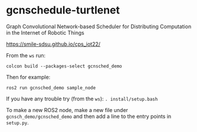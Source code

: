 # gcnschedule-turtlenet
Graph Convolutional Network-based Scheduler for Distributing Computation in the Internet of Robotic Things

https://smile-sdsu.github.io/cps_iot22/


From the `ws` run:

`colcon build --packages-select gcnsched_demo`

Then for example:

`ros2 run gcnsched_demo sample_node`

If you have any trouble try (from the `ws`):
`. install/setup.bash`

To make a new ROS2 node, make a new file under `gcnsch_demo/gcnsched_demo` and then add a line to the entry points in `setup.py`.
